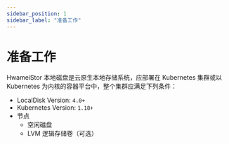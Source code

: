 ```yaml
---
sidebar_position: 1
sidebar_label: "准备工作"
---
```


# 准备工作

HwameiStor 本地磁盘是云原生本地存储系统，应部署在 Kubernetes 集群或以 Kubernetes 为内核的容器平台中，整个集群应满足下列条件：

- LocalDisk Version: `4.0+`
- Kubernetes Version: `1.18+`
- 节点
  - 空闲磁盘
  - LVM 逻辑存储卷（可选）
